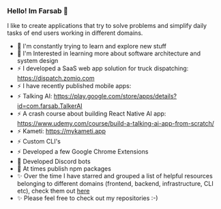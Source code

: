 ### Hello! Im Farsab 👋

I like to create applications that try to solve problems and simplify daily tasks of end users working in different domains.

- 🌱 I'm constantly trying to learn and explore new stuff 
- 📐 I'm Interested in learning more about software architecture and system design
- ⚡ I developed a SaaS web app solution for truck dispatching: https://dispatch.zomio.com
- ⚡ I have recently published mobile apps:
- ⚡ Talking AI: https://play.google.com/store/apps/details?id=com.farsab.TalkerAI
- ⚡ A crash course about building React Native AI app: https://www.udemy.com/course/build-a-talking-ai-app-from-scratch/
- ⚡ Kameti: https://mykameti.app
- ⚡ Custom CLI's
- ⚡ Developed a few Google Chrome Extensions
- 🤖 Developed Discord bots
- 🎁 At times publish npm packages
- ✨ Over the time I have starred and grouped a list of helpful resources belonging to different domains (frontend, backend, infrastructure, CLI etc), check them out <a href="https://github.com/farsabbutt?tab=stars">here</a>
- ✨ Please feel free to check out my repositories :-)

<!--
**farsabbutt/farsabbutt** is a ✨ _special_ ✨ repository because its `README.md` (this file) appears on your GitHub profile.

Here are some ideas to get you started:

- 🔭 I’m currently working on ...
- 🌱 I’m currently learning ...
- 👯 I’m looking to collaborate on ...
- 🤔 I’m looking for help with ...
- 💬 Ask me about ...
- 📫 How to reach me: ...
- 😄 Pronouns: ...
- ⚡ Fun fact: ...
-->
